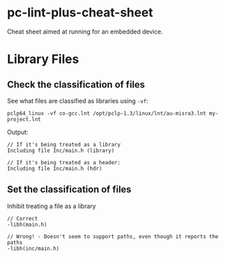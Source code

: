 # pc-lint-plus-cheat-sheet

Cheat sheet aimed at running for an embedded device.


# Library Files

## Check the classification of files

See what files are classified as libraries using ```-vf```:
```
pclp64_linux -vf co-gcc.lnt /opt/pclp-1.3/linux/lnt/au-misra3.lnt my-project.lnt
```
Output:
```
// If it's being treated as a library
Including file Inc/main.h (library)

// If it's being treated as a header:
Including file Inc/main.h (hdr)
```

## Set the classification of files

Inhibit treating a file as a library

```
// Correct
-libh(main.h)

// Wrong! - Doesn't seem to support paths, even though it reports the paths
-libh(inc/main.h)
```
